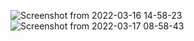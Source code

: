 ![Screenshot from 2022-03-16 14-58-23](https://user-images.githubusercontent.com/95605767/158564296-e29b833e-9d5a-45a5-8ac1-215d99a3bd77.png)
![Screenshot from 2022-03-17 08-58-43](https://user-images.githubusercontent.com/95605767/158731162-5d9a233a-f399-443a-b458-c0df714d158b.png)
